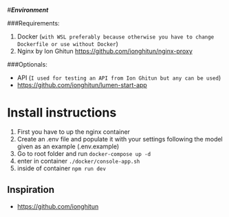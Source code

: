 #***Environment***

###Requirements:
1) Docker (`with WSL preferably because otherwise you have to change Dockerfile or use without Docker`)
2) Nginx by Ion Ghitun https://github.com/ionghitun/nginx-proxy

###Optionals:
- API (`I used for testing an API from Ion Ghitun but any can be used`)
- https://github.com/ionghitun/lumen-start-app

# Install instructions
1) First you have to up the nginx container
2) Create an .env file and populate it with your settings following the model given as an example (.env.example)
3) Go to root folder and run `docker-compose up -d`
4) enter in container `./docker/console-app.sh`
5) inside of container `npm run dev`

## Inspiration
* https://github.com/ionghitun
